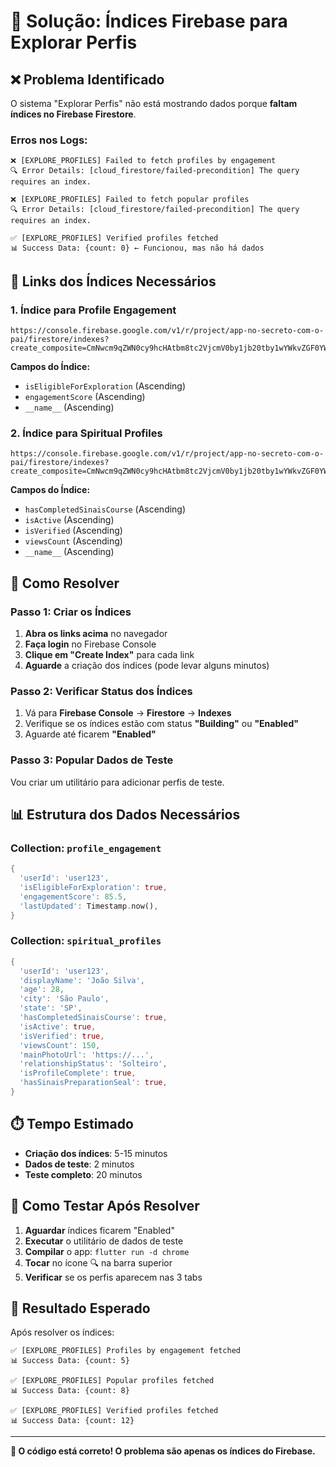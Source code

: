 # 🔧 Solução: Índices Firebase para Explorar Perfis

## ❌ **Problema Identificado**

O sistema "Explorar Perfis" não está mostrando dados porque **faltam índices no Firebase Firestore**.

### **Erros nos Logs:**
```
❌ [EXPLORE_PROFILES] Failed to fetch profiles by engagement
🔍 Error Details: [cloud_firestore/failed-precondition] The query requires an index.

❌ [EXPLORE_PROFILES] Failed to fetch popular profiles  
🔍 Error Details: [cloud_firestore/failed-precondition] The query requires an index.

✅ [EXPLORE_PROFILES] Verified profiles fetched
📊 Success Data: {count: 0} ← Funcionou, mas não há dados
```

## 🔗 **Links dos Índices Necessários**

### **1. Índice para Profile Engagement**
```
https://console.firebase.google.com/v1/r/project/app-no-secreto-com-o-pai/firestore/indexes?create_composite=CmNwcm9qZWN0cy9hcHAtbm8tc2VjcmV0by1jb20tby1wYWkvZGF0YWJhc2VzLyhkZWZhdWx0KS9jb2xsZWN0aW9uR3JvdXBzL3Byb2ZpbGVfZW5nYWdlbWVudC9pbmRleGVzL18QARocChhpc0VsaWdpYmxlRm9yRXhwbG9yYXRpb24QARoTCg9lbmdhZ2VtZW50U2NvcmUQAhoMCghfX25hbWVfXxAC
```

**Campos do Índice:**
- `isEligibleForExploration` (Ascending)
- `engagementScore` (Ascending) 
- `__name__` (Ascending)

### **2. Índice para Spiritual Profiles**
```
https://console.firebase.google.com/v1/r/project/app-no-secreto-com-o-pai/firestore/indexes?create_composite=CmNwcm9qZWN0cy9hcHAtbm8tc2VjcmV0by1jb20tby1wYWkvZGF0YWJhc2VzLyhkZWZhdWx0KS9jb2xsZWN0aW9uR3JvdXBzL3NwaXJpdHVhbF9wcm9maWxlcy9pbmRleGVzL18QARocChhoYXNDb21wbGV0ZWRTaW5haXNDb3Vyc2UQARoMCghpc0FjdGl2ZRABGg4KCmlzVmVyaWZpZWQQARoOCgp2aWV3c0NvdW50EAIaDAoIX19uYW1lX18QAg
```

**Campos do Índice:**
- `hasCompletedSinaisCoursе` (Ascending)
- `isActive` (Ascending)
- `isVerified` (Ascending)
- `viewsCount` (Ascending)
- `__name__` (Ascending)

## 🚀 **Como Resolver**

### **Passo 1: Criar os Índices**
1. **Abra os links acima** no navegador
2. **Faça login** no Firebase Console
3. **Clique em "Create Index"** para cada link
4. **Aguarde** a criação dos índices (pode levar alguns minutos)

### **Passo 2: Verificar Status dos Índices**
1. Vá para **Firebase Console** → **Firestore** → **Indexes**
2. Verifique se os índices estão com status **"Building"** ou **"Enabled"**
3. Aguarde até ficarem **"Enabled"**

### **Passo 3: Popular Dados de Teste**
Vou criar um utilitário para adicionar perfis de teste.

## 📊 **Estrutura dos Dados Necessários**

### **Collection: `profile_engagement`**
```dart
{
  'userId': 'user123',
  'isEligibleForExploration': true,
  'engagementScore': 85.5,
  'lastUpdated': Timestamp.now(),
}
```

### **Collection: `spiritual_profiles`**
```dart
{
  'userId': 'user123',
  'displayName': 'João Silva',
  'age': 28,
  'city': 'São Paulo',
  'state': 'SP',
  'hasCompletedSinaisCoursе': true,
  'isActive': true,
  'isVerified': true,
  'viewsCount': 150,
  'mainPhotoUrl': 'https://...',
  'relationshipStatus': 'Solteiro',
  'isProfileComplete': true,
  'hasSinaisPreparationSeal': true,
}
```

## ⏱️ **Tempo Estimado**
- **Criação dos índices**: 5-15 minutos
- **Dados de teste**: 2 minutos
- **Teste completo**: 20 minutos

## 🧪 **Como Testar Após Resolver**

1. **Aguardar** índices ficarem "Enabled"
2. **Executar** o utilitário de dados de teste
3. **Compilar** o app: `flutter run -d chrome`
4. **Tocar** no ícone 🔍 na barra superior
5. **Verificar** se os perfis aparecem nas 3 tabs

## 📱 **Resultado Esperado**

Após resolver os índices:
```
✅ [EXPLORE_PROFILES] Profiles by engagement fetched
📊 Success Data: {count: 5}

✅ [EXPLORE_PROFILES] Popular profiles fetched  
📊 Success Data: {count: 8}

✅ [EXPLORE_PROFILES] Verified profiles fetched
📊 Success Data: {count: 12}
```

---

**🎯 O código está correto! O problema são apenas os índices do Firebase.**